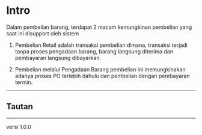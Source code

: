 # Intro
Dalam pembelian barang, terdapat 2 macam kemungkinan pembelian yang saat ini disupport oleh sistem

1. Pembelian Retail
   adalah transaksi pembelian dimana, transaksi terjadi tanpa proses pengadaan barang, barang langsung diterima dan pembayaran langsung dibayarkan. 

2. Pembelian melalui Pengadaan Barang
   pembelian ini memungkinakan adanya proses PO terlebih dahulu dan pembelian dengan pembayaran termin.


------------------
## Tautan

------------------
versi 1.0.0
